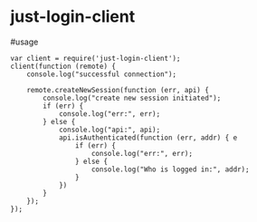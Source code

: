 just-login-client
=================

#usage

	var client = require('just-login-client');
	client(function (remote) {
		console.log("successful connection");

		remote.createNewSession(function (err, api) {
			console.log("create new session initiated");
			if (err) {
				console.log("err:", err);
			} else {
				console.log("api:", api);
				api.isAuthenticated(function (err, addr) { e
					if (err) {
						console.log("err:", err);
					} else {
						console.log("Who is logged in:", addr);
					}
				})
			}
		});
	});
